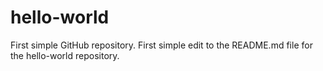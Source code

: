 # hello-world
First simple GitHub repository.
First simple edit to the README.md file for the hello-world repository.
